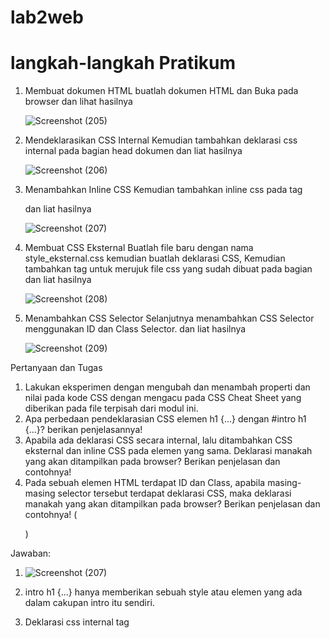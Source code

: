# lab2web
# langkah-langkah Pratikum

1. Membuat dokumen HTML
   buatlah dokumen HTML dan Buka pada browser dan lihat hasilnya

   ![Screenshot (205)](https://github.com/Hafidza1/lab2web/assets/115520666/ed72059d-cb3e-4740-95ec-84dc667bd9f3)

2. Mendeklarasikan CSS Internal
   Kemudian tambahkan deklarasi css internal pada bagian head dokumen dan liat hasilnya
   
   ![Screenshot (206)](https://github.com/Hafidza1/lab2web/assets/115520666/ba571ffe-d0f0-4a33-9598-e7ed34a2f9db)

3. Menambahkan Inline CSS
   Kemudian tambahkan inline css pada tag <p> dan liat hasilnya
   
   ![Screenshot (207)](https://github.com/Hafidza1/lab2web/assets/115520666/362568b2-42ea-47ac-8284-707b680bf47c)

4. Membuat CSS Eksternal
   Buatlah file baru dengan nama style_eksternal.css kemudian buatlah deklarasi CSS, Kemudian tambahkan tag<link> untuk merujuk file css yang sudah dibuat pada bagian <head> dan liat hasilnya
   
   ![Screenshot (208)](https://github.com/Hafidza1/lab2web/assets/115520666/52d058d3-a5f3-4625-ad00-51a9aaa5e17a)

5. Menambahkan CSS Selector
   Selanjutnya menambahkan CSS Selector menggunakan ID dan Class Selector. dan liat hasilnya
   
   ![Screenshot (209)](https://github.com/Hafidza1/lab2web/assets/115520666/be4e2ac7-0d8e-41a2-8275-effafba86778)

Pertanyaan dan Tugas
1. Lakukan eksperimen dengan mengubah dan menambah properti dan nilai pada kode CSS
dengan mengacu pada CSS Cheat Sheet yang diberikan pada file terpisah dari modul ini.
2. Apa perbedaan pendeklarasian CSS elemen h1 {...} dengan #intro h1 {...}? berikan
penjelasannya!
3. Apabila ada deklarasi CSS secara internal, lalu ditambahkan CSS eksternal dan inline CSS pada
elemen yang sama. Deklarasi manakah yang akan ditampilkan pada browser? Berikan
penjelasan dan contohnya!
4. Pada sebuah elemen HTML terdapat ID dan Class, apabila masing-masing selector tersebut
terdapat deklarasi CSS, maka deklarasi manakah yang akan ditampilkan pada browser?
Berikan penjelasan dan contohnya! ( <p id="paragraf-1" class="text-paragraf"> )

Jawaban:

1. ![Screenshot (207)](https://github.com/Hafidza1/lab2web/assets/115520666/362568b2-42ea-47ac-8284-707b680bf47c)

2. intro h1 {...} hanya memberikan sebuah style atau elemen yang ada dalam cakupan intro itu sendiri.

3. Deklarasi css internal tag <style>

![Screenshot (210)](https://github.com/Hafidza1/lab2web/assets/115520666/f51e753d-bb7c-4ac2-bab4-c8ccc2a261e5)

Inline css

![Screenshot (211)](https://github.com/Hafidza1/lab2web/assets/115520666/177f1deb-4a2e-41e0-aa72-3c633c79cb22)

4. ID adalah kebalikan atau hasil sebaliknya dari selector class yang dimana ID hanya bisa di gunakan pada satu halaman saja namun selector class dapat di gunakan di setiap halaman

![Screenshot (212)](https://github.com/Hafidza1/lab2web/assets/115520666/0d7c98a9-d408-4b0f-a14a-329f26f44bbc)


   



